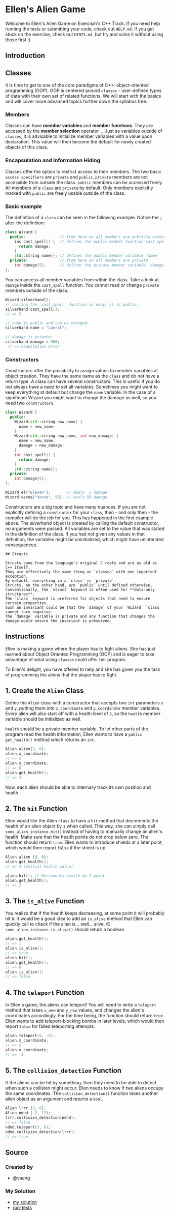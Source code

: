 # Ellen's Alien Game

Welcome to Ellen's Alien Game on Exercism's C++ Track.
If you need help running the tests or submitting your code, check out `HELP.md`.
If you get stuck on the exercise, check out `HINTS.md`, but try and solve it without using those first :)

## Introduction

## Classes

It is time to get to one of the core paradigms of C++: object-oriented programming (OOP).
OOP is centered around `classes` - user-defined types of data with their own set of related functions.
We will start with the basics and will cover more advanced topics further down the syllabus tree.

### Members

Classes can have **member variables** and **member functions**.
They are accessed by the **member selection** operator `.`.
Just as variables outside of `classes`, it is advisable to initialize member variables with a value upon declaration.
This value will then become the default for newly created objects of this class.

### Encapsulation and Information Hiding

Classes offer the option to restrict access to their members.
The two basic `access specifiers` are `private` and `public`.
`private` members are not accessible from outside the class.
`public` members can be accessed freely.
All members of a `class` are `private` by default.
Only members explicitly marked with `public` are freely usable outside of the class.

### Basic example

The definition of a `class` can be seen in the following example.
Notice the `;` after the definition:

```cpp
class Wizard {
  public:               // from here on all members are publicly accessible
    inc cast_spell() {  // defines the public member function cast_spell
      return damage;
    }
    std::string name{}; // defines the public member variable `name`
  private:              // from here on all members are private
    int damage{5};      // defines the private member variable `damage`
};

```

You can access all member variables from within the class.
Take a look at `damage` inside the `cast_spell` function.
You cannot read or change `private` members outside of the class:

```cpp
Wizard silverhand{};
// calling the `cast_spell` function is okay, it is public:
silverhand.cast_spell();
// => 5

// name is public and can be changed:
silverhand.name = "Laeral";

// damage is private:
silverhand.damage = 500; 
 // => Compilation error
```

### Constructors

Constructors offer the possibility to assign values to member variables at object creation.
They have the same name as the `class` and do not have a return type.
A class can have several constructors.
This is useful if you do not always have a need to set all variables.
Sometimes you might want to keep everything at default but change the `name` variable.
In the case of a significant Wizard you might want to change the damage as well, so you need two `constructors`.

```cpp
class Wizard {
  public:
    Wizard(std::string new_name) {
      name = new_name;
    }
    Wizard(std::string new_name, int new_damage) {
      name = new_name;
      damage = new_damage;
    }
    int cast_spell() {
      return damage;
    }
    std::string name{};
  private:
    int damage{5};
};

Wizard el{"Eleven"};       // deals  5 damage
Wizard vecna{"Vecna", 50}; // deals 50 damage
```

Constructors are a big topic and have many nuances.
If you are not explicitly defining a `constructor` for your `class`, then - and only then - the compiler will do the job for you.
This has happened in the first example above.
The _silverhand_ object is created by calling the default constructor, no arguments were passed.
All variables are set to the value that was stated in the definition of the class.
If you had not given any values in that definition, the variables might be uninitialized, which might have unintended consequences.

~~~~exercism/note
## Structs

Structs came from the language's original C roots and are as old as C++ itself.
They are effectively the same thing as `classes` with one important exception.
By default, everything in a `class` is `private`.
Structs, on the other hand, are `public` until defined otherwise.
Conventionally, the `struct` keyword is often used for **data-only structures**.
The `class` keyword is preferred for objects that need to ensure certain properties.
Such an invariant could be that the `damage` of your `Wizard` `class` cannot turn negative.
The `damage` variable is private and any function that changes the damage would ensure the invariant is preserved.
~~~~

## Instructions

Ellen is making a game where the player has to fight aliens.
She has just learned about Object Oriented Programming (OOP) and is eager to take advantage of what using `classes` could offer her program.

To Ellen's delight, you have offered to help and she has given you the task of programming the aliens that the player has to fight.


## 1. Create the `Alien` Class

Define the `Alien` class with a constructor that accepts two `int` parameters `x` and `y`, putting them into `x_coordinate` and `y_coordinate` member variables.
Every alien will also start off with a health level of `3`, so the `health` member variable should be initialized as well.

`health` should be a private member variable.
To let other parts of the program read the health information, Ellen wants to have a `public` `get_health()` method which returns an `int`.

```cpp
Alien alien{2, 0};
alien.x_coordinate;
// => 2
alien.y_coordinate;
// => 0
alien.get_health();
// => 3
```

Now, each alien should be able to internally track its own position and health.

## 2. The `hit` Function

Ellen would like the Alien `class` to have a `hit` method that decrements the health of an alien object by `1` when called.
This way, she can simply call `some_alien_instance.hit()` instead of having to manually change an alien's health.
Make sure that the health points do not drop below zero.
The function should return `true`.
Ellen wants to introduce shields at a later point, which would then report `false` if the shield is up.

```cpp
Alien alien {0, 0};
alien.get_health(); 
// => 3 (Initial health value)

alien.hit(); // Decrements health by 1 point.
alien.get_health();
// => 2
```

## 3. The `is_alive` Function

You realize that if the health keeps decreasing, at some point it will probably hit `0`.
It would be a good idea to add an `is_alive` method that Ellen can quickly call to check if the alien is... well... alive. 😉
`some_alien_instance.is_alive()` should return a boolean.

```cpp
alien.get_health();
// => 1
alien.is_alive();
// => true
alien.hit();
alien.get_health();
// => 0
alien.is_alive();
// => false
```

## 4. The `teleport` Function

In Ellen's game, the aliens can teleport!
You will need to write a `teleport` method that takes `x_new` and `y_new` values, and changes the alien's coordinates accordingly.
For the time being, the function should return `true`.
Ellen wants to add teleport-blocking bombs in later levels, which would then report `false` for failed teleporting attempts.

```cpp
alien.teleport(5, -4);
alien.x_coordinate;
// => 5
alien.y_coordinate;
// => -4
```

## 5. The `collision_detection` Function

If the aliens can be hit by something, then they need to be able to detect when such a collision might occur.
Ellen needs to know if two aliens occupy the same coordinates. 
The `collision_detection()` function takes another alien object as an argument and returns a `bool`.

```cpp
Alien lrrr {3, 6};
Alien ndnd {-2, 12};
lrrr.collision_detection(ndnd);
// => false
ndnd.teleport(3, 6);
ndnd.collision_detection(lrrr);
// => true
```

## Source

### Created by

- @vaeng

### My Solution

- [my solution]()
- [run-tests](./run-tests-cpp.txt)
